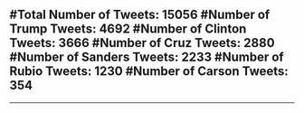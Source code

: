 #Total Number of Tweets: 15056 
#Number of Trump Tweets: 4692
#Number of Clinton Tweets: 3666
#Number of Cruz Tweets: 2880
#Number of Sanders Tweets: 2233
#Number of Rubio Tweets: 1230
#Number of Carson Tweets: 354
---
---
